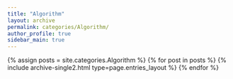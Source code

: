 ```yaml
---
title: "Algorithm"
layout: archive
permalink: categories/Algorithm/
author_profile: true
sidebar_main: true
---
```

{% assign posts = site.categories.Algorithm %}
{% for post in posts %} {% include archive-single2.html type=page.entries_layout %} {% endfor %}